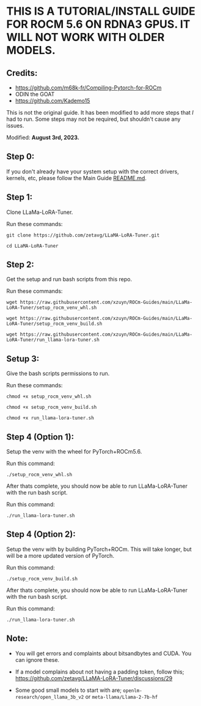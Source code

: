 # THIS IS A TUTORIAL/INSTALL GUIDE FOR ROCM 5.6 ON RDNA3 GPUS. IT WILL NOT WORK WITH OLDER MODELS.
## Credits:
- https://github.com/m68k-fr/Compiling-Pytorch-for-ROCm
- ODIN the GOAT
- https://github.com/Kademo15

This is not the original guide. It has been modified to add more steps that *I* had to run. Some steps may not be required, but shouldn't cause any issues.

Modified: **August 3rd, 2023.**

## Step 0:
If you don't already have your system setup with the correct drivers, kernels, etc, please follow the Main Guide [README.md](..).

## Step 1:
Clone LLaMa-LoRA-Tuner.

Run these commands:

`git clone https://github.com/zetavg/LLaMA-LoRA-Tuner.git`

`cd LLaMA-LoRA-Tuner`

## Step 2:
Get the setup and run bash scripts from this repo.

Run these commands:

`wget https://raw.githubusercontent.com/xzuyn/ROCm-Guides/main/LLaMa-LoRA-Tuner/setup_rocm_venv_whl.sh`

`wget https://raw.githubusercontent.com/xzuyn/ROCm-Guides/main/LLaMa-LoRA-Tuner/setup_rocm_venv_build.sh`

`wget https://raw.githubusercontent.com/xzuyn/ROCm-Guides/main/LLaMa-LoRA-Tuner/run_llama-lora-tuner.sh`

## Setup 3:
Give the bash scripts permissions to run.

Run these commands:

`chmod +x setup_rocm_venv_whl.sh`

`chmod +x setup_rocm_venv_build.sh`

`chmod +x run_llama-lora-tuner.sh`

## Step 4 (Option 1):
Setup the venv with the wheel for PyTorch+ROCm5.6.

Run this command:

`./setup_rocm_venv_whl.sh`

After thats complete, you should now be able to run LLaMa-LoRA-Tuner with the run bash script.

Run this command:

`./run_llama-lora-tuner.sh`

## Step 4 (Option 2):
Setup the venv with by building PyTorch+ROCm. This will take longer, but will be a more updated version of PyTorch.

Run this command:

`./setup_rocm_venv_build.sh`

After thats complete, you should now be able to run LLaMa-LoRA-Tuner with the run bash script.

Run this command:

`./run_llama-lora-tuner.sh`

## Note:
- You will get errors and complaints about bitsandbytes and CUDA. You can ignore these.

- If a model complains about not having a padding token, follow this; https://github.com/zetavg/LLaMA-LoRA-Tuner/discussions/29

- Some good small models to start with are; `openlm-research/open_llama_3b_v2` or `meta-llama/Llama-2-7b-hf`
